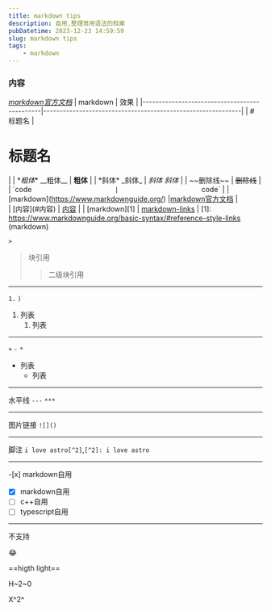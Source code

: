 ```yaml
---
title: markdown tips 
description: 自用,整理常用语法的档案
pubDatetime: 2023-12-23 14:59:59
slug: markdown tips
tags: 
    - markdown
---
```


### 内容
*[markdown官方文档](https://www.markdownguide.org/)*
|           markdown                           |     效果                                                    |
|----------------------------------------------|-------------------------------------------------------------| 
|              # 标题名                         |                     <h1>标题名</h1>                         |
|         \**粗体**  \_\_粗体__                 |                       **粗体**                              |
|          \*斜体*     \_斜体_                  |                    *斜体* _斜体_                            |
|                \~~删除线~~                    |                      ~~删除线~~                             |
|               \`code`                        |                        `code`                               |
| \[markdown](https://www.markdownguide.org/)  |[markdown官方文档](https://www.markdownguideorg/)             |   
|            \[内容](#内容)                     |                    [内容](#内容)                             |
|           \[markdown]\[1]                    |                [markdown-links][1]                          |
\[1]: https://www.markdownguide.org/basic-syntax/#reference-style-links (markdown)

[1]: https://www.markdownguide.org/basic-syntax/#reference-style-links (markdown)

`>`   
> 块引用
>>二级块引用
---
`1.` `)`
1. 列表 
    1. 列表 
---
`+` `-` `*`
- 列表
    + 列表
---
水平线 `---` `***` 

---

图片链接 `![]()` 

---

脚注  `i love astro[^2]`,`[^2]: i love astro`

---
\-[x] markdown自用
- [x] markdown自用
- [ ] c++自用
- [ ] typescript自用
---

不支持

:joy:

==higth light==

H~2~0

X^2^